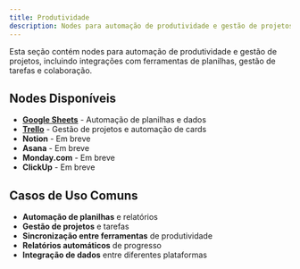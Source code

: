 ```yaml
---
title: Produtividade
description: Nodes para automação de produtividade e gestão de projetos
---
```


Esta seção contém nodes para automação de produtividade e gestão de projetos, incluindo integrações com ferramentas de planilhas, gestão de tarefas e colaboração.

## Nodes Disponíveis

- **[Google Sheets](./google-sheets)** - Automação de planilhas e dados
- **[Trello](./trello)** - Gestão de projetos e automação de cards
- **Notion** - Em breve
- **Asana** - Em breve
- **Monday.com** - Em breve
- **ClickUp** - Em breve

## Casos de Uso Comuns

- **Automação de planilhas** e relatórios
- **Gestão de projetos** e tarefas
- **Sincronização entre ferramentas** de produtividade
- **Relatórios automáticos** de progresso
- **Integração de dados** entre diferentes plataformas
